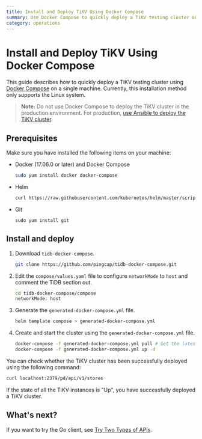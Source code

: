```yaml
---
title: Install and Deploy TiKV Using Docker Compose
summary: Use Docker Compose to quickly deploy a TiKV testing cluster on a single machine.
category: operations
---
```


# Install and Deploy TiKV Using Docker Compose

This guide describes how to quickly deploy a TiKV testing cluster using [Docker Compose](https://github.com/pingcap/tidb-docker-compose/) on a single machine. Currently, this installation method only supports the Linux system.

> **Note:** Do not use Docker Compose to deploy the TiKV cluster in the production environment. For production, [use Ansible to deploy the TiKV cluster](deploy-tikv-using-ansible.md).

## Prerequisites

Make sure you have installed the following items on your machine:

- Docker (17.06.0 or later) and Docker Compose

    ```bash
    sudo yum install docker docker-compose
    ```

- Helm

    ```bash
    curl https://raw.githubusercontent.com/kubernetes/helm/master/scripts/get | bash
    ```

- Git

    ```
    sudo yum install git
    ```

## Install and deploy

1. Download `tidb-docker-compose`.

    ```bash
    git clone https://github.com/pingcap/tidb-docker-compose.git
    ```

2. Edit the `compose/values.yaml` file to configure `networkMode` to `host` and comment the TiDB section out.

    ```bash
    cd tidb-docker-compose/compose
    networkMode: host
    ```

3. Generate the `generated-docker-compose.yml` file.

    ```bash
    helm template compose > generated-docker-compose.yml
    ```

4. Create and start the cluster using the `generated-docker-compose.yml` file.

    ```bash
    docker-compose -f generated-docker-compose.yml pull # Get the latest Docker images
    docker-compose -f generated-docker-compose.yml up -d
    ```

You can check whether the TiKV cluster has been successfully deployed using the following command:

```bash
curl localhost:2379/pd/api/v1/stores
```

If the state of all the TiKV instances is "Up", you have successfully deployed a TiKV cluster.

## What's next?

If you want to try the Go client, see [Try Two Types of APIs](../clients/go-client-api.md).